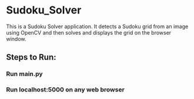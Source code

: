 # Sudoku_Solver
This is a Sudoku Solver application. It detects a Sudoku grid from an image using OpenCV and then solves and displays the grid on the browser window.

## Steps to Run:

### Run main.py

### Run localhost:5000 on any web browser

